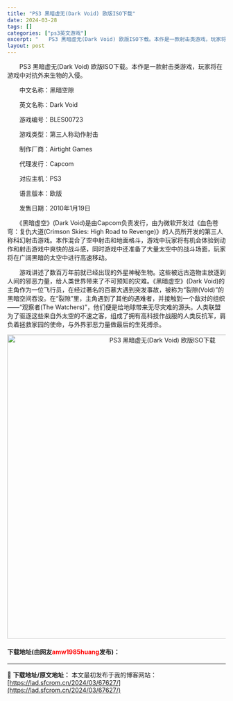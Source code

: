 ```yaml
---
title: "PS3 黑暗虚无(Dark Void) 欧版ISO下载"
date: 2024-03-28
tags: []
categories: ["ps3英文游戏"]
excerpt: "　　PS3 黑暗虚无(Dark Void) 欧版ISO下载。本作是一款射击类游戏，玩家将在游戏中对抗外来生物的入侵。 　　中文名称：黑暗空隙 　　英文名称：Dark Void 　　游戏编号：BLES00723 　　游戏类型：第三人称动作射击 　　制作厂商：Airtight Games 　　代理发行：&hellip;"
layout: post
---
```


 <p>　　PS3 黑暗虚无(Dark Void) 欧版ISO下载。本作是一款射击类游戏，玩家将在游戏中对抗外来生物的入侵。</p> <p>　　中文名称：黑暗空隙</p> <p>　　英文名称：Dark Void</p> <p>　　游戏编号：BLES00723</p> <p>　　游戏类型：第三人称动作射击</p> <p>　　制作厂商：Airtight Games</p> <p>　　代理发行：Capcom</p> <p>　　对应主机：PS3</p> <p>　　语言版本：欧版</p> <p>　　发售日期：2010年1月19日</p> <p>　　《黑暗虚空》(Dark Void)是由Capcom负责发行，由为微软开发过《血色苍穹：复仇大道(Crimson Skies: High Road to Revenge)》的人员所开发的第三人称科幻射击游戏。本作混合了空中射击和地面格斗，游戏中玩家将有机会体验到动作和射击游戏中爽快的战斗感，同时游戏中还准备了大量太空中的战斗场面，玩家将在广阔黑暗的太空中进行高速移动。</p> <p>　　游戏讲述了数百万年前就已经出现的外星神秘生物。这些被远古造物主放逐到人间的邪恶力量，给人类世界带来了不可预知的灾难。《黑暗虚空》(Dark Void)的主角作为一位飞行员，在经过著名的百慕大遇到突发事故，被称为&ldquo;裂隙(Vold)&rdquo;的黑暗空间吞没。在&ldquo;裂隙&rdquo;里，主角遇到了其他的遇难者，并接触到一个敌对的组织&mdash;&mdash;&ldquo;观察者(The Watchers)&rdquo;，他们便是给地球带来无尽灾难的源头。人类联盟为了驱逐这些来自外太空的不速之客，组成了拥有高科技作战服的人类反抗军，肩负着拯救家园的使命，与外界邪恶力量做最后的生死搏杀。</p> <p align="center"><img align="" border="0" src="https://lad.sfcrom.cn/wp-content/uploads/2024/03/20240328_66051d7d3246b.jpg" width="700" alt="PS3 黑暗虚无(Dark Void) 欧版ISO下载" /></p> <p><h4>下载地址(由网友<font color="red">amw1985huang</font>发布)：</h4></p> 

---
📖 **下载地址/原文地址：** 本文最初发布于我的博客网站：[https://lad.sfcrom.cn/2024/03/67627/](https://lad.sfcrom.cn/2024/03/67627/)
